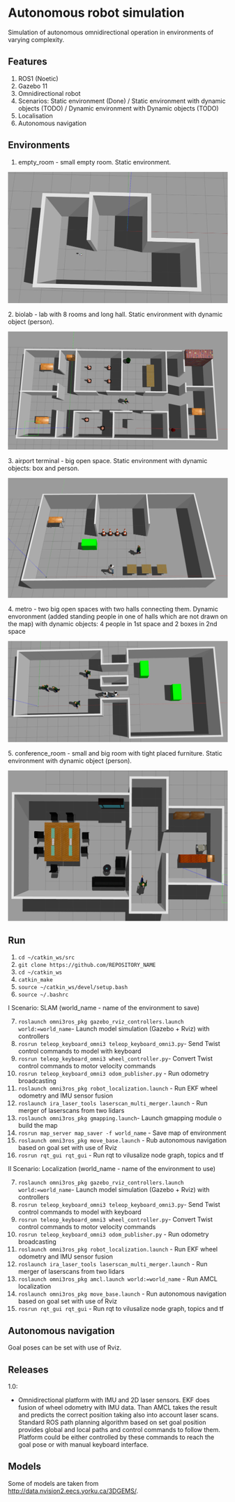 # Autonomous robot simulation
Simulation of autonomous omnidirectional operation in environments of varying complexity.

## Features
1. ROS1 (Noetic)
2. Gazebo 11
3. Omnidirectional robot
4. Scenarios: Static environment (Done) / Static environment with dynamic objects (TODO) / Dynamic environment with Dynamic objects (TODO)
5. Localisation
6. Autonomous navigation
  
## Environments
1. empty_room - small empty room. Static environment.
<p align="center">
  <img src="images/room.png">
  <br/>
</p>
2. biolab - lab with 8 rooms and long hall. Static environment with dynamic object (person).
<p align="center">
  <img src="images/biolab.png">
  <br/>
</p>
3. airport terminal - big open space. Static environment with dynamic objects: box and person.
<p align="center">
  <img src="images/airport_terminal.png">
  <br/>
</p>
4. metro - two big open spaces with two halls connecting them. Dynamic envoronment (added standing people in one of halls which are not drawn on the map) with dynamic objects: 4 people in 1st space and 2 boxes in 2nd space
<p align="center">
  <img src="images/metro.png">
  <br/>
</p>
5. conference_room - small and big room with tight placed furniture. Static environment with dynamic object (person).  
<p align="center">
  <img src="images/conference_room.png">
  <br/>
</p>

## Run
1.  `cd ~/catkin_ws/src`
2.  `git clone https://github.com/REPOSITORY_NAME`
3.  `cd ~/catkin_ws`
4.  `catkin_make`
5.  `source ~/catkin_ws/devel/setup.bash`
6.  `source ~/.bashrc`

I Scenario: SLAM (world_name - name of the environment to save)

7. `roslaunch omni3ros_pkg gazebo_rviz_controllers.launch world:=world_name`- Launch model simulation (Gazebo + Rviz) with controllers
8. `rosrun teleop_keyboard_omni3 teleop_keyboard_omni3.py`- Send Twist control commands to model with keyboard
9. `rosrun teleop_keyboard_omni3 wheel_controller.py`- Convert Twist control commands to motor velocity commands
10. `rosrun teleop_keyboard_omni3 odom_publisher.py` - Run odometry broadcasting
11. `roslaunch omni3ros_pkg robot_localization.launch` - Run EKF wheel odometry and IMU sensor fusion
12. `roslaunch ira_laser_tools laserscan_multi_merger.launch` - Run merger of laserscans from two lidars
13. `roslaunch omni3ros_pkg gmapping.launch`- Launch gmapping module o build the map
14. `rosrun map_server map_saver -f world_name` - Save map of environment
15. `roslaunch omni3ros_pkg move_base.launch` - Rub autonomous navigation based on goal set with use of Rviz
16. `rosrun rqt_gui rqt_gui` - Run rqt to vilusalize node graph, topics and tf 

II Scenario: Localization (world_name - name of the environment to use)

7. `roslaunch omni3ros_pkg gazebo_rviz_controllers.launch world:=world_name`- Launch model simulation (Gazebo + Rviz) with controllers
8. `rosrun teleop_keyboard_omni3 teleop_keyboard_omni3.py`- Send Twist control commands to model with keyboard
9. `rosrun teleop_keyboard_omni3 wheel_controller.py`- Convert Twist control commands to motor velocity commands
10. `rosrun teleop_keyboard_omni3 odom_publisher.py` - Run odometry broadcasting
11. `roslaunch omni3ros_pkg robot_localization.launch` - Run EKF wheel odometry and IMU sensor fusion
12. `roslaunch ira_laser_tools laserscan_multi_merger.launch` - Run merger of laserscans from two lidars
13. `roslaunch omni3ros_pkg amcl.launch world:=world_name` - Run AMCL localization
14. `roslaunch omni3ros_pkg move_base.launch` - Run autonomous navigation based on goal set with use of Rviz
15. `rosrun rqt_gui rqt_gui` - Run rqt to vilusalize node graph, topics and tf 

## Autonomous navigation
Goal poses can be set with use of Rviz. 

## Releases
1.0:
* Omnidirectional platform with IMU and 2D laser sensors. EKF does fusion of wheel odometry with IMU data. Than AMCL takes the result and predicts the correct position taking also into account laser scans. Standard ROS path planning algorithm based on set goal position provides global and local paths and control commands to follow them. Platform could be either controlled by these commands to reach the goal pose or with manual keyboard interface.

## Models
Some of models are taken from http://data.nvision2.eecs.yorku.ca/3DGEMS/.